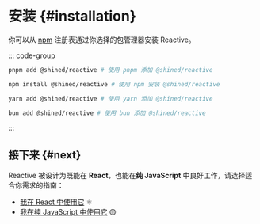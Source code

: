 # 安装 {#installation}

你可以从 [npm](https://npm.im/@shined/reactive) 注册表通过你选择的包管理器安装 Reactive。

::: code-group

```bash [pnpm]
pnpm add @shined/reactive # 使用 pnpm 添加 @shined/reactive
```

```bash [npm]
npm install @shined/reactive # 使用 npm 安装 @shined/reactive
```

```bash [yarn]
yarn add @shined/reactive # 使用 yarn 添加 @shined/reactive
```

```bash [bun]
bun add @shined/reactive # 使用 bun 添加 @shined/reactive
```

:::

## 接下来 {#next}

Reactive 被设计为既能在 **React**，也能在**纯 JavaScript** 中良好工作，请选择适合你需求的指南：

- [我在 React 中使用它](/zh-cn/usage/react) ⚛️
- [我在纯 JavaScript 中使用它](/zh-cn/usage/vanilla) 🟡
